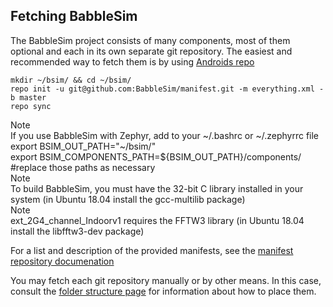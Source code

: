## Fetching BabbleSim

The BabbleSim project consists of many components, most of them optional
and each in its own separate git repository.
The easiest and recommended way to fetch them is by using
[Androids repo](https://source.android.com/setup/build/downloading#installing-repo)

```
mkdir ~/bsim/ && cd ~/bsim/
repo init -u git@github.com:BabbleSim/manifest.git -m everything.xml -b master
repo sync
```

<div class="note-container">
<div class="note-title">Note</div>
<div class="note">If you use BabbleSim with Zephyr, add to your
<span class="monospaced-font">~/.bashrc</span> or
<span class="monospaced-font">~/.zephyrrc</span> file<br>
<span class="monospaced-font">
export BSIM_OUT_PATH="~/bsim/"<br>
export BSIM_COMPONENTS_PATH=${BSIM_OUT_PATH}/components/<br>
#replace those paths as necessary
</span>
</div>
</div>

<div class="note-container">
<div class="note-title">Note</div>
<div class="note">To build BabbleSim, you must have the 32-bit C library
installed in your system (in Ubuntu 18.04 install the
<span class="monospaced-font">gcc-multilib</span> package)</div>
</div>

<div class="note-container">
<div class="note-title">Note</div>
<div class="note"><span class="monospaced-font">ext_2G4_channel_Indoorv1 </span>
requires the FFTW3 library
(in Ubuntu 18.04 install the
<span class="monospaced-font">libfftw3-dev</span> package)</div>
</div>

For a list and description of the provided manifests, see the
[manifest repository documenation](https://github.com/BabbleSim/manifest)

You may fetch each git repository manually or by other means.
In this case, consult the [folder structure page](folder_structure_and_env.md)
for information about how to place them.